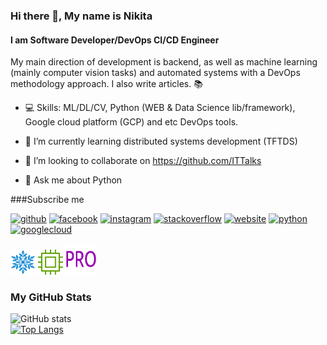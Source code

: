 ### Hi there 👋, My name is Nikita
#### I am Software Developer/DevOps CI/CD Engineer

My main direction of development is backend, as well as machine learning (mainly computer vision tasks) and automated systems with a DevOps methodology approach. 
I also write articles. :books:

- :computer: Skills: ML/DL/CV, Python (WEB & Data Science lib/framework), Google cloud platform (GCP) and etc DevOps tools.

- 🌱 I’m currently learning distributed systems development (TFTDS) 
- 👯 I’m looking to collaborate on https://github.com/ITTalks 
- 💬 Ask me about Python 

###Subscribe me

[<img src='https://cdn.jsdelivr.net/npm/simple-icons@3.0.1/icons/github.svg' alt='github' height='40'>](https://github.com/JesterI3D)  [<img src='https://cdn.jsdelivr.net/npm/simple-icons@3.0.1/icons/facebook.svg' alt='facebook' height='40'>](https://www.facebook.com/https://vk.com/jens1959)  [<img src='https://cdn.jsdelivr.net/npm/simple-icons@3.0.1/icons/instagram.svg' alt='instagram' height='40'>](https://www.instagram.com/https://www.instagram.com/strawberry_miles/?hl=ru/)  [<img src='https://cdn.jsdelivr.net/npm/simple-icons@3.0.1/icons/stackoverflow.svg' alt='stackoverflow' height='40'>](https://stackoverflow.com/users/user:310714)  [<img src='https://cdn.jsdelivr.net/npm/simple-icons@3.0.1/icons/icloud.svg' alt='website' height='40'>](https://tver.hh.ru/resume/1d6091d4ff079171cd0039ed1f4553706e4f77)  [<img src='https://cdn.jsdelivr.net/npm/simple-icons@3.0.1/icons/python.svg' alt='python' height='40'>](https://cdn3.iconfinder.com/data/icons/logos-and-brands-adobe/512/267_Python-512.png)  [<img src='https://cdn.jsdelivr.net/npm/simple-icons@3.0.1/icons/googlecloud.svg' alt='googlecloud' height='40'>](https://d1o2okarmduwny.cloudfront.net/wp-content/uploads/2014/04/icon_cloud_192pt_clr.png)  

<a href='https://archiveprogram.github.com/'><img src='https://raw.githubusercontent.com/acervenky/animated-github-badges/master/assets/acbadge.gif' width='40' height='40'></a> <a href='https://docs.github.com/en/developers'><img src='https://raw.githubusercontent.com/acervenky/animated-github-badges/master/assets/devbadge.gif' width='40' height='40'></a> <a href='https://github.com/pricing'><img src='https://raw.githubusercontent.com/acervenky/animated-github-badges/master/assets/pro.gif' width='50' height='50'></a>

### My GitHub Stats
![GitHub stats](https://github-readme-stats.vercel.app/api?username=JesterI3D&show_icons=true)  
[![Top Langs](https://github-readme-stats-axpwmfcg3.vercel.app/api/top-langs/?username=JesterI3D&layout=compact)](https://github.com/JesterI3D/github-readme-stats)

